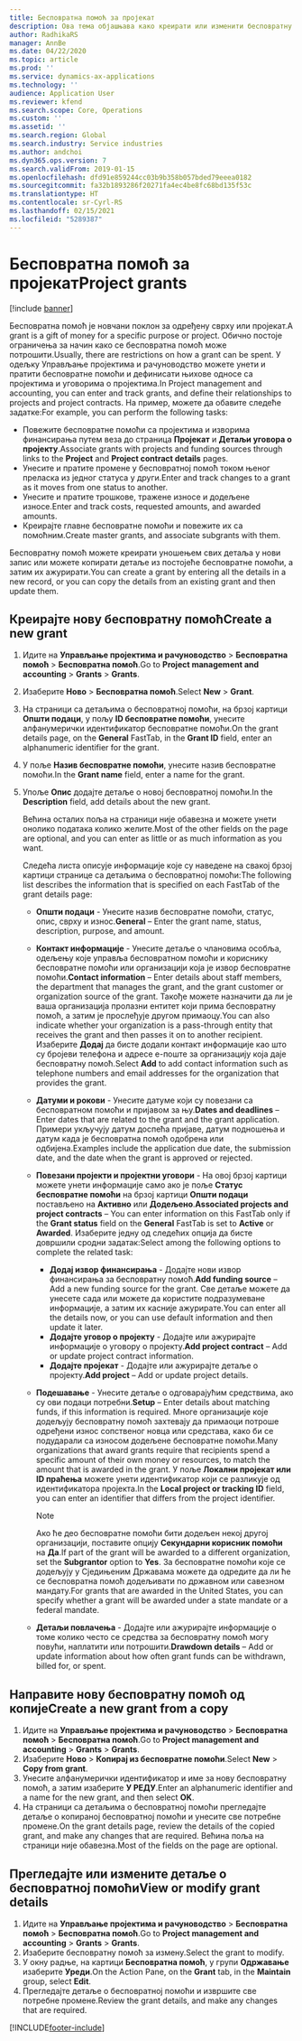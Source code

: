 ```yaml
---
title: Бесповратна помоћ за пројекат
description: Ова тема објашњава како креирати или изменити бесповратну помоћ.
author: RadhikaRS
manager: AnnBe
ms.date: 04/22/2020
ms.topic: article
ms.prod: ''
ms.service: dynamics-ax-applications
ms.technology: ''
audience: Application User
ms.reviewer: kfend
ms.search.scope: Core, Operations
ms.custom: ''
ms.assetid: ''
ms.search.region: Global
ms.search.industry: Service industries
ms.author: andchoi
ms.dyn365.ops.version: 7
ms.search.validFrom: 2019-01-15
ms.openlocfilehash: dfd91e859244cc03b9b358b057bded79eeea0182
ms.sourcegitcommit: fa32b1893286f20271fa4ec4be8fc68bd135f53c
ms.translationtype: HT
ms.contentlocale: sr-Cyrl-RS
ms.lasthandoff: 02/15/2021
ms.locfileid: "5289387"
---
```

# <a name="project-grants"></a><span data-ttu-id="ea217-103">Бесповратна помоћ за пројекат</span><span class="sxs-lookup"><span data-stu-id="ea217-103">Project grants</span></span>

[!include [banner](../includes/banner.md)]

<span data-ttu-id="ea217-104">Бесповратна помоћ је новчани поклон за одређену сврху или пројекат.</span><span class="sxs-lookup"><span data-stu-id="ea217-104">A grant is a gift of money for a specific purpose or project.</span></span> <span data-ttu-id="ea217-105">Обично постоје ограничења за начин како се бесповратна помоћ може потрошити.</span><span class="sxs-lookup"><span data-stu-id="ea217-105">Usually, there are restrictions on how a grant can be spent.</span></span> <span data-ttu-id="ea217-106">У одељку Управљање пројектима и рачуноводство можете унети и пратити бесповратне помоћи и дефинисати њихове односе са пројектима и уговорима о пројектима.</span><span class="sxs-lookup"><span data-stu-id="ea217-106">In Project management and accounting, you can enter and track grants, and define their relationships to projects and project contracts.</span></span> <span data-ttu-id="ea217-107">На пример, можете да обавите следеће задатке:</span><span class="sxs-lookup"><span data-stu-id="ea217-107">For example, you can perform the following tasks:</span></span>

- <span data-ttu-id="ea217-108">Повежите бесповратне помоћи са пројектима и изворима финансирања путем веза до страница **Пројекат** и **Детаљи уговора о пројекту**.</span><span class="sxs-lookup"><span data-stu-id="ea217-108">Associate grants with projects and funding sources through links to the **Project** and **Project contract details** pages.</span></span>
- <span data-ttu-id="ea217-109">Унесите и пратите промене у бесповратној помоћ током њеног преласка из једног статуса у други.</span><span class="sxs-lookup"><span data-stu-id="ea217-109">Enter and track changes to a grant as it moves from one status to another.</span></span>
- <span data-ttu-id="ea217-110">Унесите и пратите трошкове, тражене износе и додељене износе.</span><span class="sxs-lookup"><span data-stu-id="ea217-110">Enter and track costs, requested amounts, and awarded amounts.</span></span>
- <span data-ttu-id="ea217-111">Креирајте главне бесповратне помоћи и повежите их са помоћним.</span><span class="sxs-lookup"><span data-stu-id="ea217-111">Create master grants, and associate subgrants with them.</span></span>

<span data-ttu-id="ea217-112">Бесповратну помоћ можете креирати уношењем свих детаља у нови запис или можете копирати детаље из постојеће бесповратне помоћи, а затим их ажурирати.</span><span class="sxs-lookup"><span data-stu-id="ea217-112">You can create a grant by entering all the details in a new record, or you can copy the details from an existing grant and then update them.</span></span>

## <a name="create-a-new-grant"></a><span data-ttu-id="ea217-113">Креирајте нову бесповратну помоћ</span><span class="sxs-lookup"><span data-stu-id="ea217-113">Create a new grant</span></span>

1. <span data-ttu-id="ea217-114">Идите на **Управљање пројектима и рачуноводство** \> **Бесповратна помоћ** \> **Бесповратна помоћ**.</span><span class="sxs-lookup"><span data-stu-id="ea217-114">Go to **Project management and accounting** \> **Grants** \> **Grants**.</span></span>
2. <span data-ttu-id="ea217-115">Изаберите **Ново** \> **Бесповратна помоћ**.</span><span class="sxs-lookup"><span data-stu-id="ea217-115">Select **New** \> **Grant**.</span></span>
3. <span data-ttu-id="ea217-116">На страници са детаљима о бесповратној помоћи, на брзој картици **Општи подаци**, у пољу **ID бесповратне помоћи**, унесите алфанумерички идентификатор бесповратне помоћи.</span><span class="sxs-lookup"><span data-stu-id="ea217-116">On the grant details page, on the **General** FastTab, in the **Grant ID** field, enter an alphanumeric identifier for the grant.</span></span>
4. <span data-ttu-id="ea217-117">У поље **Назив бесповратне помоћи**, унесите назив бесповратне помоћи.</span><span class="sxs-lookup"><span data-stu-id="ea217-117">In the **Grant name** field, enter a name for the grant.</span></span>
5. <span data-ttu-id="ea217-118">Упоље **Опис** додајте детаље о новој бесповратној помоћи.</span><span class="sxs-lookup"><span data-stu-id="ea217-118">In the **Description** field, add details about the new grant.</span></span>

    <span data-ttu-id="ea217-119">Већина осталих поља на страници није обавезна и можете унети онолико података колико желите.</span><span class="sxs-lookup"><span data-stu-id="ea217-119">Most of the other fields on the page are optional, and you can enter as little or as much information as you want.</span></span>

    <span data-ttu-id="ea217-120">Следећа листа описује информације које су наведене на свакој брзој картици странице са детаљима о бесповратној помоћи:</span><span class="sxs-lookup"><span data-stu-id="ea217-120">The following list describes the information that is specified on each FastTab of the grant details page:</span></span>

    - <span data-ttu-id="ea217-121">**Општи подаци** - Унесите назив бесповратне помоћи, статус, опис, сврху и износ.</span><span class="sxs-lookup"><span data-stu-id="ea217-121">**General** – Enter the grant name, status, description, purpose, and amount.</span></span>
    - <span data-ttu-id="ea217-122">**Контакт информације** - Унесите детаље о члановима особља, одељењу које управља бесповратном помоћи и кориснику бесповратне помоћи или организацији која је извор бесповратне помоћи.</span><span class="sxs-lookup"><span data-stu-id="ea217-122">**Contact information** – Enter details about staff members, the department that manages the grant, and the grant customer or organization source of the grant.</span></span> <span data-ttu-id="ea217-123">Такође можете назначити да ли је ваша организација пролазни ентитет који прима бесповратну помоћ, а затим је прослеђује другом примаоцу.</span><span class="sxs-lookup"><span data-stu-id="ea217-123">You can also indicate whether your organization is a pass-through entity that receives the grant and then passes it on to another recipient.</span></span> <span data-ttu-id="ea217-124">Изаберите **Додај** да бисте додали контакт информације као што су бројеви телефона и адресе е-поште за организацију која даје бесповратну помоћ.</span><span class="sxs-lookup"><span data-stu-id="ea217-124">Select **Add** to add contact information such as telephone numbers and email addresses for the organization that provides the grant.</span></span>
    - <span data-ttu-id="ea217-125">**Датуми и рокови** - Унесите датуме који су повезани са бесповратном помоћи и пријавом за њу.</span><span class="sxs-lookup"><span data-stu-id="ea217-125">**Dates and deadlines** – Enter dates that are related to the grant and the grant application.</span></span> <span data-ttu-id="ea217-126">Примери укључују датум доспећа пријаве, датум подношења и датум када је бесповратна помоћ одобрена или одбијена.</span><span class="sxs-lookup"><span data-stu-id="ea217-126">Examples include the application due date, the submission date, and the date when the grant is approved or rejected.</span></span>
    - <span data-ttu-id="ea217-127">**Повезани пројекти и пројектни уговори** - На овој брзој картици можете унети информације само ако је поље **Статус бесповратне помоћи** на брзој картици **Општи подаци** постављено на **Активно** или **Додељено**.</span><span class="sxs-lookup"><span data-stu-id="ea217-127">**Associated projects and project contracts** – You can enter information on this FastTab only if the **Grant status** field on the **General** FastTab is set to **Active** or **Awarded**.</span></span> <span data-ttu-id="ea217-128">Изаберите једну од следећих опција да бисте довршили сродни задатак:</span><span class="sxs-lookup"><span data-stu-id="ea217-128">Select among the following options to complete the related task:</span></span>

        - <span data-ttu-id="ea217-129">**Додај извор финансирања** - Додајте нови извор финансирања за бесповратну помоћ.</span><span class="sxs-lookup"><span data-stu-id="ea217-129">**Add funding source** – Add a new funding source for the grant.</span></span> <span data-ttu-id="ea217-130">Све детаље можете да унесете сада или можете да користите подразумеване информације, а затим их касније ажурирате.</span><span class="sxs-lookup"><span data-stu-id="ea217-130">You can enter all the details now, or you can use default information and then update it later.</span></span>
        - <span data-ttu-id="ea217-131">**Додајте уговор о пројекту** - Додајте или ажурирајте информације о уговору о пројекту.</span><span class="sxs-lookup"><span data-stu-id="ea217-131">**Add project contract** – Add or update project contract information.</span></span>
        - <span data-ttu-id="ea217-132">**Додајте пројекат** - Додајте или ажурирајте детаље о пројекту.</span><span class="sxs-lookup"><span data-stu-id="ea217-132">**Add project** – Add or update project details.</span></span>

    - <span data-ttu-id="ea217-133">**Подешавање** - Унесите детаље о одговарајућим средствима, ако су ови подаци потребни.</span><span class="sxs-lookup"><span data-stu-id="ea217-133">**Setup** – Enter details about matching funds, if this information is required.</span></span> <span data-ttu-id="ea217-134">Многе организације које додељују бесповратну помоћ захтевају да примаоци потроше одређени износ сопственог новца или средстава, како би се подударали са износом додељене бесповратне помоћи.</span><span class="sxs-lookup"><span data-stu-id="ea217-134">Many organizations that award grants require that recipients spend a specific amount of their own money or resources, to match the amount that is awarded in the grant.</span></span> <span data-ttu-id="ea217-135">У поље **Локални пројекат или ID праћења** можете унети идентификатор који се разликује од идентификатора пројекта.</span><span class="sxs-lookup"><span data-stu-id="ea217-135">In the **Local project or tracking ID** field, you can enter an identifier that differs from the project identifier.</span></span>

        > [!NOTE]
        > <span data-ttu-id="ea217-136">Ако ће део бесповратне помоћи бити додељен некој другој организацији, поставите опцију **Секундарни корисник помоћи** на **Да**.</span><span class="sxs-lookup"><span data-stu-id="ea217-136">If part of the grant will be awarded to a different organization, set the **Subgrantor** option to **Yes**.</span></span> <span data-ttu-id="ea217-137">За бесповратне помоћи које се додељују у Сједињеним Државама можете да одредите да ли ће се бесповратна помоћ додељивати по државном или савезном мандату.</span><span class="sxs-lookup"><span data-stu-id="ea217-137">For grants that are awarded in the United States, you can specify whether a grant will be awarded under a state mandate or a federal mandate.</span></span>

    - <span data-ttu-id="ea217-138">**Детаљи повлачења** - Додајте или ажурирајте информације о томе колико често се средства за бесповратну помоћ могу повући, наплатити или потрошити.</span><span class="sxs-lookup"><span data-stu-id="ea217-138">**Drawdown details** – Add or update information about how often grant funds can be withdrawn, billed for, or spent.</span></span>

## <a name="create-a-new-grant-from-a-copy"></a><span data-ttu-id="ea217-139">Направите нову бесповратну помоћ од копије</span><span class="sxs-lookup"><span data-stu-id="ea217-139">Create a new grant from a copy</span></span>

1. <span data-ttu-id="ea217-140">Идите на **Управљање пројектима и рачуноводство** \> **Бесповратна помоћ** \> **Бесповратна помоћ**.</span><span class="sxs-lookup"><span data-stu-id="ea217-140">Go to **Project management and accounting** \> **Grants** \> **Grants**.</span></span>
2. <span data-ttu-id="ea217-141">Изаберите **Ново** \> **Копирај из бесповратне помоћи**.</span><span class="sxs-lookup"><span data-stu-id="ea217-141">Select **New** \> **Copy from grant**.</span></span>
3. <span data-ttu-id="ea217-142">Унесите алфанумерички идентификатор и име за нову бесповратну помоћ, а затим изаберите **У РЕДУ**.</span><span class="sxs-lookup"><span data-stu-id="ea217-142">Enter an alphanumeric identifier and a name for the new grant, and then select **OK**.</span></span>
4. <span data-ttu-id="ea217-143">На страници са детаљима о бесповратној помоћи прегледајте детаље о копираној бесповратној помоћи и унесите све потребне промене.</span><span class="sxs-lookup"><span data-stu-id="ea217-143">On the grant details page, review the details of the copied grant, and make any changes that are required.</span></span> <span data-ttu-id="ea217-144">Већина поља на страници није обавезна.</span><span class="sxs-lookup"><span data-stu-id="ea217-144">Most of the fields on the page are optional.</span></span>

## <a name="view-or-modify-grant-details"></a><span data-ttu-id="ea217-145">Прегледајте или измените детаље о бесповратној помоћи</span><span class="sxs-lookup"><span data-stu-id="ea217-145">View or modify grant details</span></span>

1. <span data-ttu-id="ea217-146">Идите на **Управљање пројектима и рачуноводство** \> **Бесповратна помоћ** \> **Бесповратна помоћ**.</span><span class="sxs-lookup"><span data-stu-id="ea217-146">Go to **Project management and accounting** \> **Grants** \> **Grants**.</span></span>
2. <span data-ttu-id="ea217-147">Изаберите бесповратну помоћ за измену.</span><span class="sxs-lookup"><span data-stu-id="ea217-147">Select the grant to modify.</span></span>
3. <span data-ttu-id="ea217-148">У окну радње, на картици **Бесповратна помоћ**, у групи **Одржавање** изаберите **Уреди**.</span><span class="sxs-lookup"><span data-stu-id="ea217-148">On the Action Pane, on the **Grant** tab, in the **Maintain** group, select **Edit**.</span></span>
4. <span data-ttu-id="ea217-149">Прегледајте детаље о бесповратној помоћи и извршите све потребне промене.</span><span class="sxs-lookup"><span data-stu-id="ea217-149">Review the grant details, and make any changes that are required.</span></span>


[!INCLUDE[footer-include](../includes/footer-banner.md)]